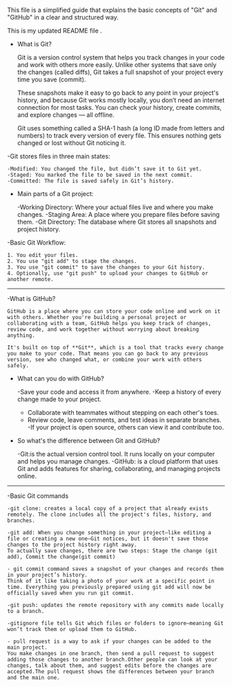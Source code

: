 This file is a simplified guide that explains the basic concepts of "Git" and "GitHub" in a clear and structured way. 

This is my updated README file .    

- What is Git?

    Git is a version control system that helps you track changes in your code and work with others more easily. Unlike other systems that save only the changes (called diffs), Git takes a full snapshot of your project every time you save (commit).

    These snapshots make it easy to go back to any point in your project's history, and because Git works mostly locally, you don’t need an internet connection for most tasks. You can check your history, create commits, and explore changes — all offline.

    Git uses something called a SHA-1 hash (a long ID made from letters and numbers) to track every version of every file. This ensures nothing gets changed or lost without Git noticing it.

-Git stores files in three main states:

    -Modified: You changed the file, but didn’t save it to Git yet.
    -Staged: You marked the file to be saved in the next commit.
    -Committed: The file is saved safely in Git’s history.

- Main parts of a Git project:

    -Working Directory: Where your actual files live and where you make changes.
    -Staging Area: A place where you prepare files before saving them.
    -Git Directory: The database where Git stores all snapshots and project history.

-Basic Git Workflow:

    1. You edit your files.
    2. You use "git add" to stage the changes.
    3. You use "git commit" to save the changes to your Git history.
    4. Optionally, use "git push" to upload your changes to GitHub or another remote.

--------------------------

-What is GitHub? 

    GitHub is a place where you can store your code online and work on it with others. Whether you're building a personal project or collaborating with a team, GitHub helps you keep track of changes, review code, and work together without worrying about breaking anything.

    It's built on top of **Git**, which is a tool that tracks every change you make to your code. That means you can go back to any previous version, see who changed what, or combine your work with others safely.

- What can you do with GitHub? 

    -Save your code and access it from anywhere.
    -Keep a history of every change made to your project.
    - Collaborate with teammates without stepping on each other's toes.
    - Review code, leave comments, and test ideas in separate branches.
    -If your project is open source, others can view it and contribute too.



- So what's the difference between Git and GitHub?

    -Git:is the actual version control tool. It runs locally on your computer and helps you manage changes.
    -GitHub: is a cloud platform that uses Git and adds features for sharing, collaborating, and managing projects online.

---------------------------

-Basic Git commands

    -git clone: creates a local copy of a project that already exists remotely. The clone includes all the project's files, history, and branches.

    -git add: When you change something in your project—like editing a file or creating a new one—Git notices, but it doesn't save those changes to the project history right away.
    To actually save changes, there are two steps: Stage the change (git add), Commit the change(git commit)

    - git commit command saves a snapshot of your changes and records them in your project’s history.
    Think of it like taking a photo of your work at a specific point in time. Everything you previously prepared using git add will now be officially saved when you run git commit.

    -git push: updates the remote repository with any commits made locally to a branch.

    -gitignore file tells Git which files or folders to ignore—meaning Git won’t track them or upload them to GitHub.

    - pull request is a way to ask if your changes can be added to the main project.
    You make changes in one branch, then send a pull request to suggest adding those changes to another branch.Other people can look at your changes, talk about them, and suggest edits before the changes are accepted.The pull request shows the differences between your branch and the main one.
